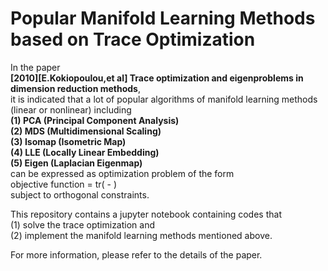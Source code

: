 # Popular Manifold Learning Methods based on Trace Optimization
In the paper <br>
**[2010][E.Kokiopoulou,et al] Trace optimization and eigenproblems in dimension reduction methods**, <br>
it is indicated that a lot of popular algorithms of manifold learning methods (linear or nonlinear) including <br>
**(1) PCA (Principal Component Analysis) <br>
(2) MDS (Multidimensional Scaling) <br>
(3) Isomap (Isometric Map) <br>
(4) LLE (Locally Linear Embedding) <br>
(5) Eigen (Laplacian Eigenmap) <br>**
can be expressed as optimization problem of the form <br>
objective function = tr( - ) <br>
subject to orthogonal constraints.

This repository contains a jupyter notebook containing codes that <br>
(1) solve the trace optimization and <br>
(2) implement the manifold learning methods mentioned above. 

For more information, please refer to the details of the paper. 
